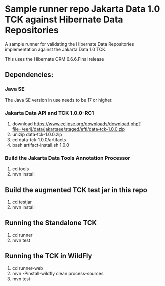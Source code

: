 Sample runner repo Jakarta Data 1.0 TCK against Hibernate Data Repositories
========================================
A sample runner for validating the Hibernate Data Repositories implementation against the Jakarta Data 1.0 TCK.

This uses the Hibernate ORM 6.6.6.Final release

## Dependencies:
### Java SE
The Java SE version in use needs to be 17 or higher.

### Jakarta Data API and TCK 1.0.0-RC1
1. download https://www.eclipse.org/downloads/download.php?file=/ee4j/data/jakartaee/staged/eftl/data-tck-1.0.0.zip
1. unizip data-tck-1.0.0.zip
1. cd data-tck-1.0.0/artifacts
2. bash artifact-install.sh 1.0.0

### Build the Jakarta Data Tools Annotation Processor
1. cd tools
2. mvn install

## Build the augmented TCK test jar in this repo
1. cd testjar
1. mvn install

## Running the Standalone TCK
1. cd runner
1. mvn test

## Running the TCK in WildFly
1. cd runner-web
2. mvn -Pinstall-wildfly clean process-sources
3. mvn test
